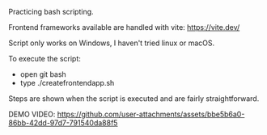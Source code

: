 Practicing bash scripting.

Frontend frameworks available are handled with vite: https://vite.dev/

Script only works on Windows, I haven't tried linux or macOS.

To execute the script:
- open git bash
- type ./createfrontendapp.sh

Steps are shown when the script is executed and are fairly straightforward.

DEMO VIDEO:
https://github.com/user-attachments/assets/bbe5b6a0-86bb-42dd-97d7-791540da88f5


